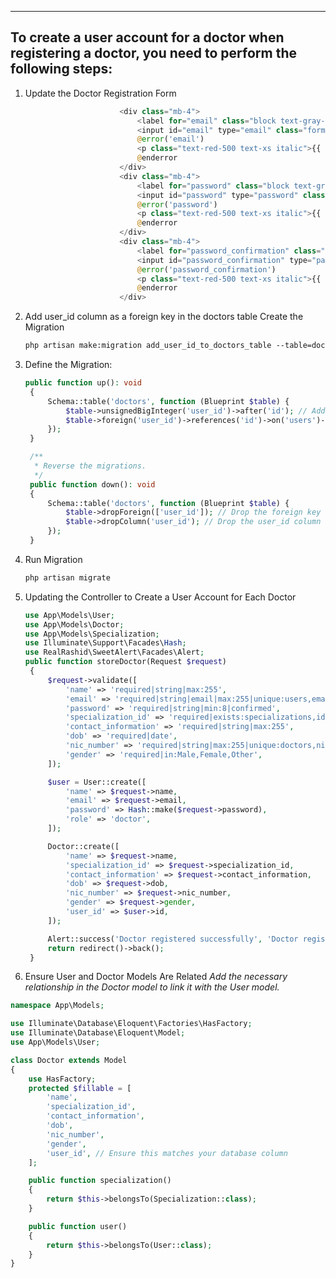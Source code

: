 --------------------------------------------------------------------------------------------------------------
**To create a user account for a doctor when registering a doctor, you need to perform the following steps:**
--------------------------------------------------------------------------------------------------------------
1. Update the Doctor Registration Form
   ```php
                        <div class="mb-4">
                            <label for="email" class="block text-gray-700 text-sm font-bold mb-2">{{ __('Email') }}</label>
                            <input id="email" type="email" class="form-input rounded-md shadow-sm mt-1 block w-full" name="email" value="{{ old('email') }}" required>
                            @error('email')
                            <p class="text-red-500 text-xs italic">{{ $message }}</p>
                            @enderror
                        </div>
                        <div class="mb-4">
                            <label for="password" class="block text-gray-700 text-sm font-bold mb-2">{{ __('Password') }}</label>
                            <input id="password" type="password" class="form-input rounded-md shadow-sm mt-1 block w-full" name="password" required>
                            @error('password')
                            <p class="text-red-500 text-xs italic">{{ $message }}</p>
                            @enderror
                        </div>
                        <div class="mb-4">
                            <label for="password_confirmation" class="block text-gray-700 text-sm font-bold mb-2">{{ __('Confirm Password') }}</label>
                            <input id="password_confirmation" type="password" class="form-input rounded-md shadow-sm mt-1 block w-full" name="password_confirmation" required>
                            @error('password_confirmation')
                            <p class="text-red-500 text-xs italic">{{ $message }}</p>
                            @enderror
                        </div>
   ```
2. Add user_id column as a foreign key in the doctors table
      Create the Migration
      ```html
      php artisan make:migration add_user_id_to_doctors_table --table=doctors
4. Define the Migration:
   ```php
   public function up(): void
    {
        Schema::table('doctors', function (Blueprint $table) {
            $table->unsignedBigInteger('user_id')->after('id'); // Add the user_id column
            $table->foreign('user_id')->references('id')->on('users')->onDelete('cascade'); // Add the foreign key constraint
        });
    }

    /**
     * Reverse the migrations.
     */
    public function down(): void
    {
        Schema::table('doctors', function (Blueprint $table) {
            $table->dropForeign(['user_id']); // Drop the foreign key constraint
            $table->dropColumn('user_id'); // Drop the user_id column
        });
    }
6. Run Migration
   ```html
   php artisan migrate
8. Updating the Controller to Create a User Account for Each Doctor
   ```php
   use App\Models\User;
   use App\Models\Doctor;
   use App\Models\Specialization;
   use Illuminate\Support\Facades\Hash;
   use RealRashid\SweetAlert\Facades\Alert;
   public function storeDoctor(Request $request)
    {
        $request->validate([
            'name' => 'required|string|max:255',
            'email' => 'required|string|email|max:255|unique:users,email',
            'password' => 'required|string|min:8|confirmed',
            'specialization_id' => 'required|exists:specializations,id',
            'contact_information' => 'required|string|max:255',
            'dob' => 'required|date',
            'nic_number' => 'required|string|max:255|unique:doctors,nic_number',
            'gender' => 'required|in:Male,Female,Other',
        ]);

        $user = User::create([
            'name' => $request->name,
            'email' => $request->email,
            'password' => Hash::make($request->password),
            'role' => 'doctor',
        ]);

        Doctor::create([
            'name' => $request->name,
            'specialization_id' => $request->specialization_id,
            'contact_information' => $request->contact_information,
            'dob' => $request->dob,
            'nic_number' => $request->nic_number,
            'gender' => $request->gender,
            'user_id' => $user->id,
        ]);

        Alert::success('Doctor registered successfully', 'Doctor registered successfully');
        return redirect()->back();
    }
10. Ensure User and Doctor Models Are Related
    *Add the necessary relationship in the Doctor model to link it with the User model.*
```php
namespace App\Models;

use Illuminate\Database\Eloquent\Factories\HasFactory;
use Illuminate\Database\Eloquent\Model;
use App\Models\User;

class Doctor extends Model
{
    use HasFactory;
    protected $fillable = [
        'name',
        'specialization_id',
        'contact_information',
        'dob',
        'nic_number',
        'gender',
        'user_id', // Ensure this matches your database column
    ];

    public function specialization()
    {
        return $this->belongsTo(Specialization::class);
    }

    public function user()
    {
        return $this->belongsTo(User::class);
    }
}

